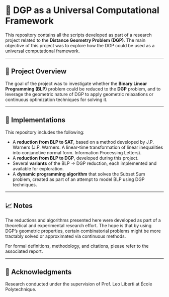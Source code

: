 
# 🧠 DGP as a Universal Computational Framework

This repository contains all the scripts developed as part of a research project related to the **Distance Geometry Problem (DGP)**. The main objective of this project was to explore how the DGP could be used as a universal computational framework.

---

## 📌 Project Overview

The goal of the project was to investigate whether the **Binary Linear Programming (BLP)** problem could be reduced to the **DGP** problem, and to leverage the geometric nature of DGP to apply geometric relaxations or continuous optimization techniques for solving it.

---

## 🔧 Implementations

This repository includes the following:

- A **reduction from BLP to SAT**, based on a method developed by J.P. Warners (J.P. Warners. A linear-time transformation of linear inequalities into conjunctive normal form. Information Processing Letters).
- A **reduction from BLP to DGP**, developed during this project.
- Several **variants** of the BLP → DGP reduction, each implemented and available for exploration.
- A **dynamic programming algorithm** that solves the Subset Sum problem, created as part of an attempt to model BLP using DGP techniques.

---


## 📈 Notes

The reductions and algorithms presented here were developed as part of a theoretical and experimental research effort. The hope is that by using DGP’s geometric properties, certain combinatorial problems might be more tractably solved or approximated via continuous methods.

For formal definitions, methodology, and citations, please refer to the associated report.

---

## 🤝 Acknowledgments

Research conducted under the supervision of Prof. Leo Liberti at École Polytechnique.
